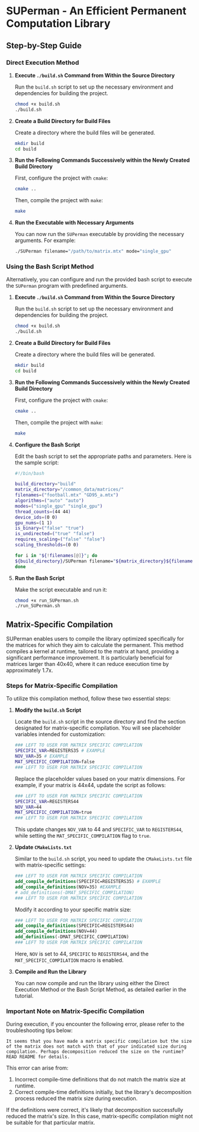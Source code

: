 # SUPerman - An Efficient Permanent Computation Library

## Step-by-Step Guide

### Direct Execution Method

1. **Execute `./build.sh` Command from Within the Source Directory**

   Run the `build.sh` script to set up the necessary environment and dependencies for building the project.
    ```bash
    chmod +x build.sh
    ./build.sh
    ```

2. **Create a Build Directory for Build Files**

   Create a directory where the build files will be generated.
    ```bash
    mkdir build
    cd build
    ```

3. **Run the Following Commands Successively within the Newly Created Build Directory**

   First, configure the project with `cmake`:
    ```bash
    cmake ..
    ```

   Then, compile the project with `make`:
    ```bash
    make
    ```

4. **Run the Executable with Necessary Arguments**

   You can now run the `SUPerman` executable by providing the necessary arguments. For example:
    ```bash
    ./SUPerman filename="/path/to/matrix.mtx" mode="single_gpu"
    ```

### Using the Bash Script Method

Alternatively, you can configure and run the provided bash script to execute the `SUPerman` program with predefined arguments.

1. **Execute `./build.sh` Command from Within the Source Directory**

   Run the `build.sh` script to set up the necessary environment and dependencies for building the project.
    ```bash
    chmod +x build.sh
    ./build.sh
    ```

2. **Create a Build Directory for Build Files**

   Create a directory where the build files will be generated.
    ```bash
    mkdir build
    cd build
    ```

3. **Run the Following Commands Successively within the Newly Created Build Directory**

   First, configure the project with `cmake`:
    ```bash
    cmake ..
    ```

   Then, compile the project with `make`:
    ```bash
    make
    ```

4. **Configure the Bash Script**

   Edit the bash script to set the appropriate paths and parameters. Here is the sample script:

    ```bash
   #!/bin/bash

   build_directory="build"
   matrix_directory="/common_data/matrices/"
   filenames=("football.mtx" "GD95_a.mtx")
   algorithms=("auto" "auto")
   modes=("single_gpu" "single_gpu")
   thread_counts=(44 44)
   device_ids=(0 0)
   gpu_nums=(1 1)
   is_binary=("false" "true")
   is_undirected=("true" "false")
   requires_scaling=("false" "false")
   scaling_thresholds=(0 0)
   
   for i in "${!filenames[@]}"; do
   ${build_directory}/SUPerman filename="${matrix_directory}${filenames[$i]}" algorithm="${algorithms[$i]}" mode="${modes[$i]}" thread_count="${thread_counts[$i]}" device_id="${device_ids[$i]}" gpu_num="${gpu_nums[$i]}" binary="${is_binary[$i]}" undirected="${is_undirected[$i]}" scaling="${requires_scaling[$i]}" scaling_threshold="${scaling_thresholds[$i]}"
   done
    ```

5. **Run the Bash Script**

   Make the script executable and run it:
    ```bash
    chmod +x run_SUPerman.sh
    ./run_SUPerman.sh
    ```

## Matrix-Specific Compilation

SUPerman enables users to compile the library optimized specifically for the matrices for which they aim to calculate the permanent. This method compiles a kernel at runtime, tailored to the matrix at hand, providing a significant performance improvement. It is particularly beneficial for matrices larger than 40x40, where it can reduce execution time by approximately 1.7x.

### Steps for Matrix-Specific Compilation

To utilize this compilation method, follow these two essential steps:

1. **Modify the `build.sh` Script**

   Locate the `build.sh` script in the source directory and find the section designated for matrix-specific compilation. You will see placeholder variables intended for customization:

   ```bash
   ### LEFT TO USER FOR MATRIX SPECIFIC COMPILATION
   SPECIFIC_VAR=REGISTERS35 # EXAMPLE
   NOV_VAR=35 # EXAMPLE
   MAT_SPECIFIC_COMPILATION=false
   ### LEFT TO USER FOR MATRIX SPECIFIC COMPILATION
   ```

   Replace the placeholder values based on your matrix dimensions. For example, if your matrix is 44x44, update the script as follows:

   ```bash
   ### LEFT TO USER FOR MATRIX SPECIFIC COMPILATION
   SPECIFIC_VAR=REGISTERS44
   NOV_VAR=44
   MAT_SPECIFIC_COMPILATION=true
   ### LEFT TO USER FOR MATRIX SPECIFIC COMPILATION
   ```

   This update changes `NOV_VAR` to 44 and `SPECIFIC_VAR` to `REGISTERS44`, while setting the `MAT_SPECIFIC_COMPILATION` flag to `true`.

2. **Update `CMakeLists.txt`**

   Similar to the `build.sh` script, you need to update the `CMakeLists.txt` file with matrix-specific settings:

   ```cmake
   ### LEFT TO USER FOR MATRIX SPECIFIC COMPILATION
   add_compile_definitions(SPECIFIC=REGISTERS35) # EXAMPLE
   add_compile_definitions(NOV=35) #EXAMPLE
   # add_definitions(-DMAT_SPECIFIC_COMPILATION)
   ### LEFT TO USER FOR MATRIX SPECIFIC COMPILATION
   ```

   Modify it according to your specific matrix size:

   ```cmake
   ### LEFT TO USER FOR MATRIX SPECIFIC COMPILATION
   add_compile_definitions(SPECIFIC=REGISTERS44)
   add_compile_definitions(NOV=44)
   add_definitions(-DMAT_SPECIFIC_COMPILATION)
   ### LEFT TO USER FOR MATRIX SPECIFIC COMPILATION
   ```

   Here, `NOV` is set to 44, `SPECIFIC` to `REGISTERS44`, and the `MAT_SPECIFIC_COMPILATION` macro is enabled.

3. **Compile and Run the Library**

   You can now compile and run the library using either the Direct Execution Method or the Bash Script Method, as detailed earlier in the tutorial.

### Important Note on Matrix-Specific Compilation

During execution, if you encounter the following error, please refer to the troubleshooting tips below:

```error
It seems that you have made a matrix specific compilation but the size of the matrix does not match with that of your indicated size during compilation. Perhaps decomposition reduced the size on the runtime? READ README for details.
```

This error can arise from:

1. Incorrect compile-time definitions that do not match the matrix size at runtime.
2. Correct compile-time definitions initially, but the library's decomposition process reduced the matrix size during execution.

If the definitions were correct, it's likely that decomposition successfully reduced the matrix's size. In this case, matrix-specific compilation might not be suitable for that particular matrix.

